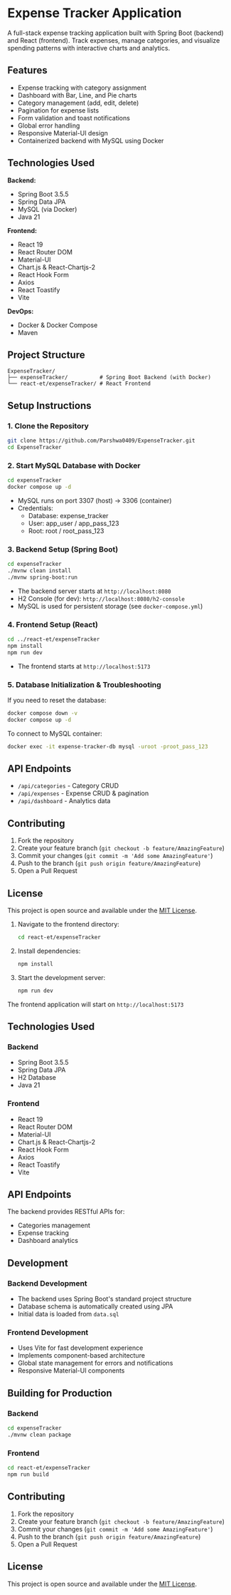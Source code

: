 
# Expense Tracker Application

A full-stack expense tracking application built with Spring Boot (backend) and React (frontend). Track expenses, manage categories, and visualize spending patterns with interactive charts and analytics.

## Features

- Expense tracking with category assignment
- Dashboard with Bar, Line, and Pie charts
- Category management (add, edit, delete)
- Pagination for expense lists
- Form validation and toast notifications
- Global error handling
- Responsive Material-UI design
- Containerized backend with MySQL using Docker

## Technologies Used

**Backend:**
- Spring Boot 3.5.5
- Spring Data JPA
- MySQL (via Docker)
- Java 21

**Frontend:**
- React 19
- React Router DOM
- Material-UI
- Chart.js & React-Chartjs-2
- React Hook Form
- Axios
- React Toastify
- Vite

**DevOps:**
- Docker & Docker Compose
- Maven

## Project Structure

```
ExpenseTracker/
├── expenseTracker/          # Spring Boot Backend (with Docker)
└── react-et/expenseTracker/ # React Frontend
```

## Setup Instructions

### 1. Clone the Repository

```bash
git clone https://github.com/Parshwa0409/ExpenseTracker.git
cd ExpenseTracker
```

### 2. Start MySQL Database with Docker

```bash
cd expenseTracker
docker compose up -d
```
- MySQL runs on port 3307 (host) → 3306 (container)
- Credentials:
   - Database: expense_tracker
   - User: app_user / app_pass_123
   - Root: root / root_pass_123

### 3. Backend Setup (Spring Boot)

```bash
cd expenseTracker
./mvnw clean install
./mvnw spring-boot:run
```
- The backend server starts at `http://localhost:8080`
- H2 Console (for dev): `http://localhost:8080/h2-console`
- MySQL is used for persistent storage (see `docker-compose.yml`)

### 4. Frontend Setup (React)

```bash
cd ../react-et/expenseTracker
npm install
npm run dev
```
- The frontend starts at `http://localhost:5173`

### 5. Database Initialization & Troubleshooting

If you need to reset the database:
```bash
docker compose down -v
docker compose up -d
```
To connect to MySQL container:
```bash
docker exec -it expense-tracker-db mysql -uroot -proot_pass_123
```

## API Endpoints

- `/api/categories` - Category CRUD
- `/api/expenses` - Expense CRUD & pagination
- `/api/dashboard` - Analytics data

## Contributing

1. Fork the repository
2. Create your feature branch (`git checkout -b feature/AmazingFeature`)
3. Commit your changes (`git commit -m 'Add some AmazingFeature'`)
4. Push to the branch (`git push origin feature/AmazingFeature`)
5. Open a Pull Request

## License

This project is open source and available under the [MIT License](LICENSE).

1. Navigate to the frontend directory:
   ```bash
   cd react-et/expenseTracker
   ```

2. Install dependencies:
   ```bash
   npm install
   ```

3. Start the development server:
   ```bash
   npm run dev
   ```

The frontend application will start on `http://localhost:5173`

## Technologies Used

### Backend
- Spring Boot 3.5.5
- Spring Data JPA
- H2 Database
- Java 21

### Frontend
- React 19
- React Router DOM
- Material-UI
- Chart.js & React-Chartjs-2
- React Hook Form
- Axios
- React Toastify
- Vite

## API Endpoints

The backend provides RESTful APIs for:
- Categories management
- Expense tracking
- Dashboard analytics

## Development

### Backend Development
- The backend uses Spring Boot's standard project structure
- Database schema is automatically created using JPA
- Initial data is loaded from `data.sql`

### Frontend Development
- Uses Vite for fast development experience
- Implements component-based architecture
- Global state management for errors and notifications
- Responsive Material-UI components

## Building for Production

### Backend
```bash
cd expenseTracker
./mvnw clean package
```

### Frontend
```bash
cd react-et/expenseTracker
npm run build
```

## Contributing

1. Fork the repository
2. Create your feature branch (`git checkout -b feature/AmazingFeature`)
3. Commit your changes (`git commit -m 'Add some AmazingFeature'`)
4. Push to the branch (`git push origin feature/AmazingFeature`)
5. Open a Pull Request

## License

This project is open source and available under the [MIT License](LICENSE).
